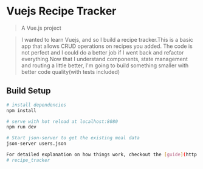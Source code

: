 # Vuejs Recipe Tracker

> A Vue.js project

>I wanted to learn Vuejs, and so I build a recipe tracker.This is a basic app that allows CRUD operations on recipes you added. The code is not perfect and I could do a better job if I went back and refactor everything.Now that I understand components, state management and routing a little better, I'm going to build something smaller with better code quality(with tests included)
## Build Setup

``` bash
# install dependencies
npm install

# serve with hot reload at localhost:8080
npm run dev

# Start json-server to get the existing meal data
json-server users.json

For detailed explanation on how things work, checkout the [guide](http://vuejs-templates.github.io/webpack/) and [docs for vue-loader](http://vuejs.github.io/vue-loader).
# recipe_tracker
